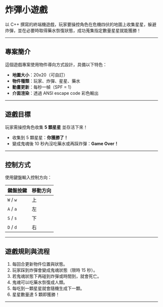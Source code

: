 # 炸彈小遊戲

以 C++ 撰寫的終端機遊戲，玩家要操控角色在危機四伏的地圖上收集星星，躲避炸彈，並在必要時取得藥水恢復狀態，成功蒐集指定數量星星就能獲勝！

---

## 專案簡介

這個遊戲專案使用物件導向方式設計，具備以下特色：

- **地圖大小**：20x20（可自訂）
- **物件種類**：玩家、炸彈、星星、藥水
- **動畫更新**：每秒一幀（SPF = 1）
- **介面渲染**：透過 ANSI escape code 彩色輸出

---

## 遊戲目標

玩家需操控角色收集 **5 顆星星** 並存活下來！

- 收集到 5 顆星星：**你獲勝了！**
- 變成鬼魂後 10 秒內沒吃藥水或再踩炸彈：**Game Over！**

---

## 控制方式

使用鍵盤輸入控制方向：

| 鍵盤按鍵 | 移動方向 |
|----------|----------|
| `W` / `w` | 上       |
| `A` / `a` | 左       |
| `S` / `s` | 下       |
| `D` / `d` | 右       |

---

## 遊戲規則與流程

1. 每回合更新物件位置與狀態。
2. 玩家踩到炸彈會變成鬼魂狀態（限時 15 秒）。
3. 若鬼魂狀態下再碰到炸彈或時間到，就會死亡。
4. 鬼魂可以吃藥水恢復成人類。
5. 每吃到一顆星星就會隨機生成下一顆。
6. 星星數量達 5 顆即獲勝！

---
